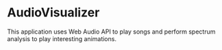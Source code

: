 AudioVisualizer
===============

This application uses Web Audio API to play songs and perform spectrum analysis to play interesting animations.
